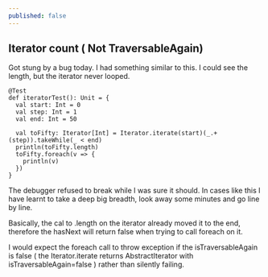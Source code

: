 ```yaml
---
published: false
---
```


## Iterator count ( Not TraversableAgain)

Got stung by a bug today. I had something similar to this. I could see the length, but the iterator never looped.

	@Test
  	def iteratorTest(): Unit = {
      val start: Int = 0
      val step: Int = 1
      val end: Int = 50

      val toFifty: Iterator[Int] = Iterator.iterate(start)(_.+(step)).takeWhile(_ < end)
      println(toFifty.length) 
      toFifty.foreach(v => {
        println(v)
      })
	}

The debugger refused to break while I was sure it should. In cases like this I have learnt to take a deep big breadth, look away some minutes and go line by line. 

Basically, the cal to .length on the iterator already moved it to the end, therefore the hasNext will return false when trying to call foreach on it. 

I would expect the foreach call to throw exception if the isTraversableAgain is false ( the Iterator.iterate returns AbstractIterator with isTraversableAgain=false ) rather than silently failing. 





